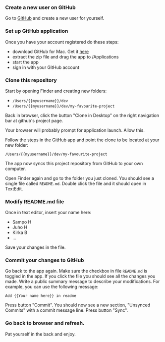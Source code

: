 ### Create a new user on GitHub

Go to [GitHub](https://github.com) and create a new user for yourself.

### Set up GitHub application

Once you have your account registered do these steps:

- download GitHub for Mac. Get it [here](https://mac.github.com/)
- extract the zip file and drag the app to /Applications
- start the app
- sign in with your GitHub account

### Clone this repository

Start by opening Finder and creating new folders:

- ```/Users/{{myusername}}/dev```
- ```/Users/{{myusername}}/dev/my-favourite-project```

Back in browser, click the button "Clone in Desktop" on the right navigation bar at github's project page.

Your browser will probably prompt for application launch. Allow this.

Follow the steps in the GitHub app and point the clone to be located at your new folder:

	/Users/{{myusername}}/dev/my-favourite-project

The app now syncs this project repository from GitHub to your own computer.

Open Finder again and go to the folder you just cloned. You should see a single file called ```README.md```. Double click the file and it should open in TextEdit.

### Modify README.md file

Once in text editor, insert your name here:

- Sampo H
- Juho H
- Kirka B
- ...

Save your changes in the file.

### Commit your changes to GitHub

Go back to the app again. Make sure the checkbox in file ```README.md``` is toggled in the app. If you click the file you should see all the changes you made. Write a public summary message to describe your modifications. For example, you can use the following message:
	
	Add {{Your name here}} in readme

Press button "Commit". You should now see a new section, "Unsynced Commits" with a commit message line. Press button "Sync".

### Go back to browser and refresh. 
	
Pat yourself in the back and enjoy.